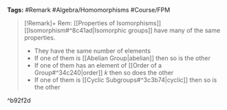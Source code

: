 **Tags:** #Remark #Algebra/Homomorphisms #Course/FPM 

> [!Remark]+ Rem: [[Properties of Isomorphisms]]
> [[Isomorphism#^8c41ad|Isomorphic groups]] have many of the same properties.
> - They have the same number of elements
> - If one of them is [[Abelian Group|abelian]] then so is the other
> - If one of them has an element of [[Order of a Group#^34c240|order]] $k$ then so does the other
> - If one of them is [[Cyclic Subgroups#^3c3b74|cyclic]] then so is the other

^b92f2d

